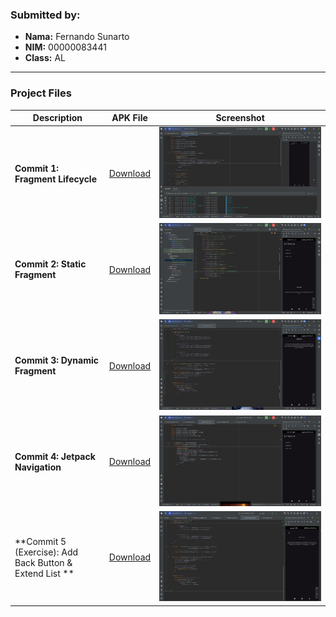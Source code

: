 ### Submitted by:
* **Nama:** Fernando Sunarto
* **NIM:** 00000083441
* **Class:** AL
---

### Project Files

| Description | APK File | Screenshot |
| --- | --- | --- |
| **Commit 1: Fragment Lifecycle** | [Download](APK/Commit1_Fragment_Lifecycle.apk) | ![Commit 1 Screenshot](SS/Commit1_Fragment_Lifecycle.png) |
| **Commit 2: Static Fragment** | [Download](APK/Commit2_Static_fragment.apk) | ![Commit 2 Screenshot](SS/Commit2_Static_Fragment.png) |
| **Commit 3: Dynamic Fragment** | [Download](APK/Commit3_Dynamic_Fragment.apk) | ![Commit 3 Screenshot](SS/Commit3_Dynamic_Fragment.png) |
| **Commit 4: Jetpack Navigation** | [Download](APK/Commit4_Jetpack_Navigation.apk) | ![Commit 4 Screenshot](SS/Commit4_Jetpack_Navigation.png) |
| **Commit 5 (Exercise): Add Back Button & Extend List ** | [Download](APK/Commit5_add_back_button_and_extend_list.apk) | ![Commit 5 Screenshot](SS/Commit5_add_back_button_and_Extend_list.png) |
